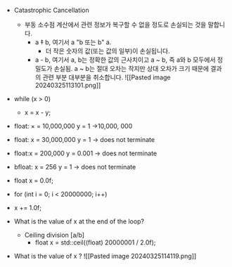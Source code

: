 - Catastrophic Cancellation
	- 부동 소수점 계산에서 관련 정보가 복구할 수 없을 정도로 손실되는 것을 말합니다.
		-  a ‡ b, 여기서 a "b 또는 b" a. 
			- 더 작은 숫자의 값(또는 값의 일부)이 손실됩니다.
		- a - b, 여기서 a, b는 정확한 값의 근사치이고 a ~ b, 즉 a와 b 모두에서 정밀도가 손실됨. a ~ b는 절대 오차는 작지만 상대 오차가 크기 때문에 결과의 관련 부분 대부분을 취소합니다.
![[Pasted image 20240325113101.png]]
- while (x > 0) 
	- x = x - y;
- float: × = 10,000,000 y = 1 →10,000, 000
- float: x = 30,000,000 y = 1 -> does not terminate
- float:x = 200,000 y = 0.001 -> does not terminate
- bfloat: x = 256 y = 1 -> does not terminate

- float x = 0.0f; 
- for (int i = 0; i < 20000000; i++) 
- x += 1.0f;

- What is the value of x at the end of the loop?
	- Ceiling division [a/b]
		- float x = std::ceil((float) 20000001 / 2.0f);
- What is the value of x ?
![[Pasted image 20240325114119.png]]